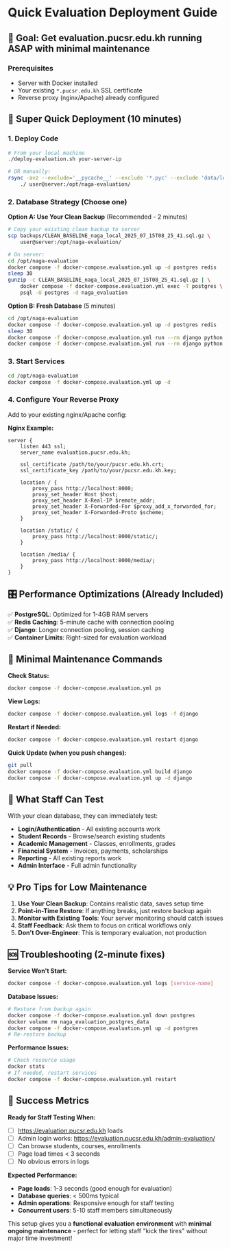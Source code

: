 # Quick Evaluation Deployment Guide

## 🎯 Goal: Get evaluation.pucsr.edu.kh running ASAP with minimal maintenance

### Prerequisites
- Server with Docker installed
- Your existing `*.pucsr.edu.kh` SSL certificate
- Reverse proxy (nginx/Apache) already configured

## 🚀 Super Quick Deployment (10 minutes)

### 1. **Deploy Code**
```bash
# From your local machine
./deploy-evaluation.sh your-server-ip

# OR manually:
rsync -avz --exclude='__pycache__' --exclude '*.pyc' --exclude 'data/legacy' \
    ./ user@server:/opt/naga-evaluation/
```

### 2. **Database Strategy** (Choose one)

**Option A: Use Your Clean Backup** (Recommended - 2 minutes)
```bash
# Copy your existing clean backup to server
scp backups/CLEAN_BASELINE_naga_local_2025_07_15T08_25_41.sql.gz \
    user@server:/opt/naga-evaluation/

# On server:
cd /opt/naga-evaluation
docker compose -f docker-compose.evaluation.yml up -d postgres redis
sleep 30
gunzip -c CLEAN_BASELINE_naga_local_2025_07_15T08_25_41.sql.gz | \
    docker compose -f docker-compose.evaluation.yml exec -T postgres \
    psql -U postgres -d naga_evaluation
```

**Option B: Fresh Database** (5 minutes)
```bash
cd /opt/naga-evaluation
docker compose -f docker-compose.evaluation.yml up -d postgres redis
sleep 30
docker compose -f docker-compose.evaluation.yml run --rm django python manage.py migrate
docker compose -f docker-compose.evaluation.yml run --rm django python manage.py createsuperuser
```

### 3. **Start Services**
```bash
cd /opt/naga-evaluation
docker compose -f docker-compose.evaluation.yml up -d
```

### 4. **Configure Your Reverse Proxy**
Add to your existing nginx/Apache config:

**Nginx Example:**
```nginx
server {
    listen 443 ssl;
    server_name evaluation.pucsr.edu.kh;
    
    ssl_certificate /path/to/your/pucsr.edu.kh.crt;
    ssl_certificate_key /path/to/your/pucsr.edu.kh.key;
    
    location / {
        proxy_pass http://localhost:8000;
        proxy_set_header Host $host;
        proxy_set_header X-Real-IP $remote_addr;
        proxy_set_header X-Forwarded-For $proxy_add_x_forwarded_for;
        proxy_set_header X-Forwarded-Proto $scheme;
    }
    
    location /static/ {
        proxy_pass http://localhost:8000/static/;
    }
    
    location /media/ {
        proxy_pass http://localhost:8000/media/;
    }
}
```

## 🎛️ Performance Optimizations (Already Included)

✅ **PostgreSQL**: Optimized for 1-4GB RAM servers  
✅ **Redis Caching**: 5-minute cache with connection pooling  
✅ **Django**: Longer connection pooling, session caching  
✅ **Container Limits**: Right-sized for evaluation workload  

## 🔧 Minimal Maintenance Commands

**Check Status:**
```bash
docker compose -f docker-compose.evaluation.yml ps
```

**View Logs:**
```bash
docker compose -f docker-compose.evaluation.yml logs -f django
```

**Restart if Needed:**
```bash
docker compose -f docker-compose.evaluation.yml restart django
```

**Quick Update (when you push changes):**
```bash
git pull
docker compose -f docker-compose.evaluation.yml build django
docker compose -f docker-compose.evaluation.yml up -d django
```

## 🎯 What Staff Can Test

With your clean database, they can immediately test:
- **Login/Authentication** - All existing accounts work
- **Student Records** - Browse/search existing students  
- **Academic Management** - Classes, enrollments, grades
- **Financial System** - Invoices, payments, scholarships
- **Reporting** - All existing reports work
- **Admin Interface** - Full admin functionality

## 💡 Pro Tips for Low Maintenance

1. **Use Your Clean Backup**: Contains realistic data, saves setup time
2. **Point-in-Time Restore**: If anything breaks, just restore backup again
3. **Monitor with Existing Tools**: Your server monitoring should catch issues
4. **Staff Feedback**: Ask them to focus on critical workflows only
5. **Don't Over-Engineer**: This is temporary evaluation, not production

## 🆘 Troubleshooting (2-minute fixes)

**Service Won't Start:**
```bash
docker compose -f docker-compose.evaluation.yml logs [service-name]
```

**Database Issues:**
```bash
# Restore from backup again
docker compose -f docker-compose.evaluation.yml down postgres
docker volume rm naga_evaluation_postgres_data
docker compose -f docker-compose.evaluation.yml up -d postgres
# Re-restore backup
```

**Performance Issues:**
```bash
# Check resource usage
docker stats
# If needed, restart services
docker compose -f docker-compose.evaluation.yml restart
```

## 🎉 Success Metrics

**Ready for Staff Testing When:**
- [ ] https://evaluation.pucsr.edu.kh loads
- [ ] Admin login works: https://evaluation.pucsr.edu.kh/admin-evaluation/
- [ ] Can browse students, courses, enrollments
- [ ] Page load times < 3 seconds
- [ ] No obvious errors in logs

**Expected Performance:**
- **Page loads**: 1-3 seconds (good enough for evaluation)
- **Database queries**: < 500ms typical
- **Admin operations**: Responsive enough for staff testing
- **Concurrent users**: 5-10 staff members simultaneously

This setup gives you a **functional evaluation environment** with **minimal ongoing maintenance** - perfect for letting staff "kick the tires" without major time investment!